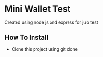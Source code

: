 # Mini Wallet Test
Created using node js and express for julo test

## How To Install
* Clone this project using git clone
